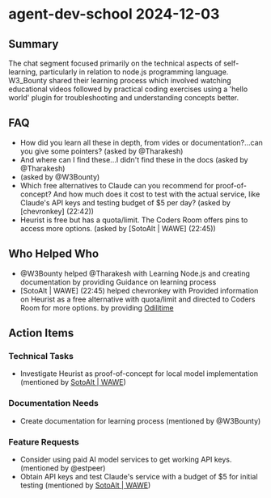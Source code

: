 # agent-dev-school 2024-12-03

## Summary

The chat segment focused primarily on the technical aspects of self-learning, particularly in relation to node.js programming language. W3_Bounty shared their learning process which involved watching educational videos followed by practical coding exercises using a 'hello world' plugin for troubleshooting and understanding concepts better.

## FAQ

- How did you learn all these in depth, from vides or documentation?...can you give some pointers? (asked by @Tharakesh)
- And where can I find these...I didn't find these in the docs (asked by @Tharakesh)
- (asked by @W3Bounty)
- Which free alternatives to Claude can you recommend for proof-of-concept? And how much does it cost to test with the actual service, like Claude's API keys and testing budget of $5 per day? (asked by [chevronkey] (22:42))
- Heurist is free but has a quota/limit. The Coders Room offers pins to access more options. (asked by [SotoAlt | WAWE] (22:45))

## Who Helped Who

- @W3Bounty helped @Tharakesh with Learning Node.js and creating documentation by providing Guidance on learning process
- [SotoAlt | WAWE] (22:45) helped chevronkey with Provided information on Heurist as a free alternative with quota/limit and directed to Coders Room for more options. by providing [Odilitime](23:02)

## Action Items

### Technical Tasks

- Investigate Heurist as proof-of-concept for local model implementation (mentioned by [SotoAlt | WAWE](22:45))

### Documentation Needs

- Create documentation for learning process (mentioned by @W3Bounty)

### Feature Requests

- Consider using paid AI model services to get working API keys. (mentioned by @estpeer)
- Obtain API keys and test Claude's service with a budget of $5 for initial testing (mentioned by [SotoAlt | WAWE](22:45))
